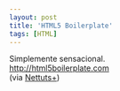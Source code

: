 ```yaml
---
layout: post
title: 'HTML5 Boilerplate'
tags: [HTML]
---
```


Simplemente sensacional.<br>
<http://html5boilerplate.com><br>
(via [Nettuts+](http://net.tutsplus.com/freebies/others/the-html5-boilerplate))
